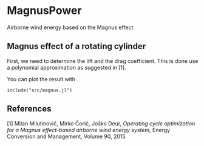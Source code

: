 # MagnusPower
Airborne wind energy based on the Magnus effect

## Magnus effect of a rotating cylinder
First, we need to determine the lift and the drag coefficient. This
is done use a polynomial approximation as suggested in [1].

You can plot the result with
```
include("src/magnus.jl")
```

## References

[1] Milan Milutinović, Mirko Čorić, Joško Deur,
*Operating cycle optimization for a Magnus effect-based airborne wind energy system,*
Energy Conversion and Management, Volume 90, 2015


